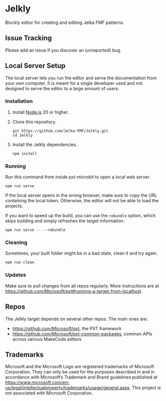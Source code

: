 # Jelkly

Blockly editor for creating and editing Jelka FMF patterns.

## Issue Tracking

Please add an issue if you discover an (unreported) bug.

## Local Server Setup

The local server lets you run the editor and serve the documentation from your own computer.
It is meant for a single developer used and not designed to serve the editor to a large amount of users.

### Installation

1. Install [Node.js](https://nodejs.org/) 20 or higher.

2. Clone this repository.

   ```
   git https://github.com/Jelka-FMF/Jelkly.git
   cd Jelkly
   ```

3. Install the Jelkly dependencies.

   ```
   npm install
   ```

### Running

Run this command from inside pxt-microbit to open a local web server.

```
npm run serve
```

If the local server opens in the wrong browser, make sure to copy the URL containing the local token.
Otherwise, the editor will not be able to load the projects.

If you want to speed up the build, you can use the ``rebundle`` option, which skips building and simply refreshes the target information.

```
npm run serve -- --rebundle
```

### Cleaning

Sometimes, your built folder might be in a bad state, clean it and try again.

```
npm run clean
```

### Updates

Make sure to pull changes from all repos regularly.
More instructions are at https://github.com/Microsoft/pxt#running-a-target-from-localhost.

## Repos

The Jelkly target depends on several other repos. The main ones are:

- https://github.com/Microsoft/pxt, the PXT framework
- https://github.com/Microsoft/pxt-common-packages, common APIs across various MakeCode editors

## Trademarks

Microsoft and the Microsoft Logo are registered trademarks of Microsoft Corporation.
They can only be used for the purposes described in and in accordance with Microsoft’s Trademark and Brand guidelines published at https://www.microsoft.com/en-us/legal/intellectualproperty/trademarks/usage/general.aspx.
This project is not associated with Microsoft Corporation.
